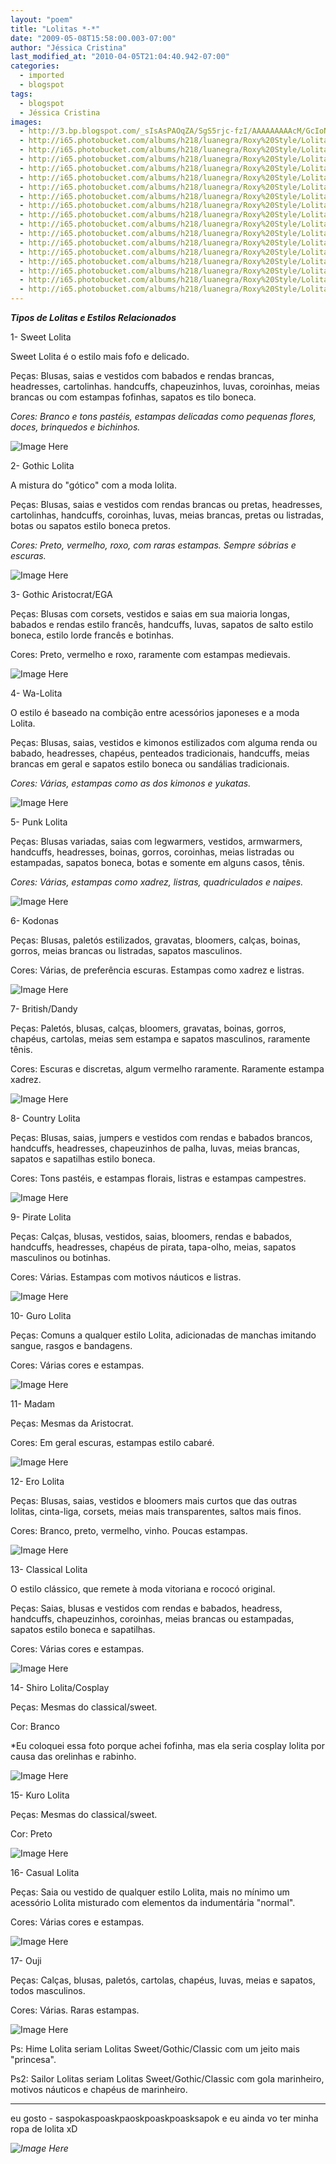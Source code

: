 ```yaml
---
layout: "poem"
title: "Lolitas *-*"
date: "2009-05-08T15:58:00.003-07:00"
author: "Jéssica Cristina"
last_modified_at: "2010-04-05T21:04:40.942-07:00"
categories:
  - imported
  - blogspot
tags:
  - blogspot
  - Jéssica Cristina
images:
  - http://3.bp.blogspot.com/_sIsAsPAOqZA/SgS5rjc-fzI/AAAAAAAAAcM/GcIoNrVgiv4/s400/6-1fuben.jpg
  - http://i65.photobucket.com/albums/h218/luanegra/Roxy%20Style/Lolitas/Lolitas1.jpg
  - http://i65.photobucket.com/albums/h218/luanegra/Roxy%20Style/Lolitas/Lolitas8.jpg
  - http://i65.photobucket.com/albums/h218/luanegra/Roxy%20Style/Lolitas/Lolitas6.jpg
  - http://i65.photobucket.com/albums/h218/luanegra/Roxy%20Style/Lolitas/Lolitas17.jpg
  - http://i65.photobucket.com/albums/h218/luanegra/Roxy%20Style/Lolitas/Lolitas15.jpg
  - http://i65.photobucket.com/albums/h218/luanegra/Roxy%20Style/Lolitas/Lolitas10.jpg
  - http://i65.photobucket.com/albums/h218/luanegra/Roxy%20Style/Lolitas/Lolitas5.jpg
  - http://i65.photobucket.com/albums/h218/luanegra/Roxy%20Style/Lolitas/Lolitas4.jpg
  - http://i65.photobucket.com/albums/h218/luanegra/Roxy%20Style/Lolitas/Lolitas14.jpg
  - http://i65.photobucket.com/albums/h218/luanegra/Roxy%20Style/Lolitas/Lolitas9.jpg
  - http://i65.photobucket.com/albums/h218/luanegra/Roxy%20Style/Lolitas/Lolitas12.jpg
  - http://i65.photobucket.com/albums/h218/luanegra/Roxy%20Style/Lolitas/Lolitas7.jpg
  - http://i65.photobucket.com/albums/h218/luanegra/Roxy%20Style/Lolitas/Lolitas3.jpg
  - http://i65.photobucket.com/albums/h218/luanegra/Roxy%20Style/Lolitas/Lolitas16.jpg
  - http://i65.photobucket.com/albums/h218/luanegra/Roxy%20Style/Lolitas/Lolitas11.jpg
  - http://i65.photobucket.com/albums/h218/luanegra/Roxy%20Style/Lolitas/Lolitas2.jpg
  - http://i65.photobucket.com/albums/h218/luanegra/Roxy%20Style/Lolitas/Lolitas13.jpg
---
```


<span style="color: rgb(102, 0, 204);font-size:180%;" ></span><span style="font-style: italic; font-weight: bold;">Tipos de Lolitas e Estilos Relacionados</span><span style="font-style: italic;font-size:100%;" >

1- Sweet Lolita 

Sweet Lolita é o estilo mais fofo e delicado.

Peças: Blusas, saias e vestidos com babados e rendas brancas, headresses, cartolinhas. handcuffs, chapeuzinhos, luvas, coroinhas, meias brancas ou com estampas fofinhas, sapatos es tilo boneca.

</span><span style="font-style: italic;font-size:100%;" >Cores: Branco e tons pastéis, estampas delicadas como pequenas flores, doces, brinquedos e bichinhos.

![Image Here](http://i65.photobucket.com/albums/h218/luanegra/Roxy%20Style/Lolitas/Lolitas1.jpg)

2- Gothic Lolita 

A mistura do "gótico" com a moda lolita.

Peças: Blusas, saias e vestidos com rendas brancas ou pretas, headresses, cartolinhas, handcuffs, coroinhas, luvas, meias brancas, pretas ou listradas, botas ou sapatos estilo boneca pretos.

</span><span style="font-style: italic;font-size:100%;" >Cores: Preto, vermelho, roxo, com raras estampas. Sempre sóbrias e escuras.

![Image Here](http://i65.photobucket.com/albums/h218/luanegra/Roxy%20Style/Lolitas/Lolitas8.jpg)

3- Gothic Aristocrat/EGA 

Peças: Blusas com corsets, vestidos e saias em sua maioria longas, babados e rendas estilo francês, handcuffs, luvas, sapatos de salto estilo boneca, estilo lorde francês e botinhas.

Cores: Preto, vermelho e roxo, raramente com estampas medievais.

</span><span style="font-style: italic;font-size:100%;" >

![Image Here](http://i65.photobucket.com/albums/h218/luanegra/Roxy%20Style/Lolitas/Lolitas6.jpg)

4- Wa-Lolita 

O estilo é baseado na combição entre acessórios japoneses e a moda Lolita.

Peças: Blusas, saias, vestidos e kimonos estilizados com alguma renda ou babado, headresses, chapéus, penteados tradicionais, handcuffs, meias brancas em geral e sapatos estilo boneca ou sandálias tradicionais.

</span><span style="font-style: italic;font-size:100%;" >Cores: Várias, estampas como as dos kimonos e yukatas.

</span><span style="font-style: italic;font-size:100%;" >

![Image Here](http://i65.photobucket.com/albums/h218/luanegra/Roxy%20Style/Lolitas/Lolitas17.jpg)

5- Punk Lolita 

Peças: Blusas variadas, saias com legwarmers, vestidos, armwarmers, handcuffs, headresses, boinas, gorros, coroinhas, meias listradas ou estampadas, sapatos boneca, botas e somente em alguns casos, tênis.

</span><span style="font-style: italic;font-size:100%;" >Cores: Várias, estampas como xadrez, listras, quadriculados e naipes.

![Image Here](http://i65.photobucket.com/albums/h218/luanegra/Roxy%20Style/Lolitas/Lolitas15.jpg)

6- Kodonas 

Peças: Blusas, paletós estilizados, gravatas, bloomers, calças, boinas, gorros, meias brancas ou listradas, sapatos masculinos.

Cores: Várias, de preferência escuras. Estampas como xadrez e listras.

</span><span style="font-style: italic;font-size:100%;" >

![Image Here](http://i65.photobucket.com/albums/h218/luanegra/Roxy%20Style/Lolitas/Lolitas10.jpg)

7- British/Dandy 

Peças: Paletós, blusas, calças, bloomers, gravatas, boinas, gorros, chapéus, cartolas, meias sem estampa e sapatos masculinos, raramente tênis.

Cores: Escuras e discretas, algum vermelho raramente. Raramente estampa xadrez.

![Image Here](http://i65.photobucket.com/albums/h218/luanegra/Roxy%20Style/Lolitas/Lolitas5.jpg)

8- Country Lolita 

Peças: Blusas, saias, jumpers e vestidos com rendas e babados brancos, handcuffs, headresses, chapeuzinhos de palha, luvas, meias brancas, sapatos e sapatilhas estilo boneca.

Cores: Tons pastéis, e estampas florais, listras e estampas campestres.

![Image Here](http://i65.photobucket.com/albums/h218/luanegra/Roxy%20Style/Lolitas/Lolitas4.jpg)

9- Pirate Lolita 

Peças: Calças, blusas, vestidos, saias, bloomers, rendas e babados, handcuffs, headresses, chapéus de pirata, tapa-olho, meias, sapatos masculinos ou botinhas.

Cores: Várias. Estampas com motivos náuticos e listras.

![Image Here](http://i65.photobucket.com/albums/h218/luanegra/Roxy%20Style/Lolitas/Lolitas14.jpg)

 10- Guro Lolita 

Peças: Comuns a qualquer estilo Lolita, adicionadas de manchas imitando sangue, rasgos e bandagens.

Cores: Várias cores e estampas.

![Image Here](http://i65.photobucket.com/albums/h218/luanegra/Roxy%20Style/Lolitas/Lolitas9.jpg)

 11- Madam 

Peças: Mesmas da Aristocrat.

Cores: Em geral escuras, estampas estilo cabaré.

![Image Here](http://i65.photobucket.com/albums/h218/luanegra/Roxy%20Style/Lolitas/Lolitas12.jpg)

 12- Ero Lolita 

Peças: Blusas, saias, vestidos e bloomers mais curtos que das outras lolitas, cinta-liga, corsets, meias mais transparentes, saltos mais finos.

Cores: Branco, preto, vermelho, vinho. Poucas estampas.

</span><span style="font-style: italic;font-size:100%;" >

![Image Here](http://i65.photobucket.com/albums/h218/luanegra/Roxy%20Style/Lolitas/Lolitas7.jpg)

 13- Classical Lolita 

O estilo clássico, que remete à moda vitoriana e rococó original.

Peças: Saias, blusas e vestidos com rendas e babados, headress, handcuffs, chapeuzinhos, coroinhas, meias brancas ou estampadas, sapatos estilo boneca e sapatilhas.

Cores: Várias cores e estampas.

![Image Here](http://i65.photobucket.com/albums/h218/luanegra/Roxy%20Style/Lolitas/Lolitas3.jpg)

 14- Shiro Lolita/Cosplay 

Peças: Mesmas do classical/sweet.

Cor: Branco

*Eu coloquei essa foto porque achei fofinha, mas ela seria cosplay lolita por causa das orelinhas e rabinho.

![Image Here](http://i65.photobucket.com/albums/h218/luanegra/Roxy%20Style/Lolitas/Lolitas16.jpg)

 15- Kuro Lolita 

Peças: Mesmas do classical/sweet.

Cor: Preto

![Image Here](http://i65.photobucket.com/albums/h218/luanegra/Roxy%20Style/Lolitas/Lolitas11.jpg)

 16- Casual Lolita 

Peças: Saia ou vestido de qualquer estilo Lolita, mais no mínimo um acessório Lolita misturado com elementos da indumentária "normal".

Cores: Várias cores e estampas.

![Image Here](http://i65.photobucket.com/albums/h218/luanegra/Roxy%20Style/Lolitas/Lolitas2.jpg)

 17- Ouji 

Peças: Calças, blusas, paletós, cartolas, chapéus, luvas, meias e sapatos, todos masculinos.

Cores: Várias. Raras estampas.

![Image Here](http://i65.photobucket.com/albums/h218/luanegra/Roxy%20Style/Lolitas/Lolitas13.jpg)

Ps: Hime Lolita seriam Lolitas Sweet/Gothic/Classic com um jeito mais "princesa".

Ps2: Sailor Lolitas seriam Lolitas Sweet/Gothic/Classic com gola marinheiro, motivos náuticos e chapéus de marinheiro.

________________________________

eu gosto *-* saspokaspoaskpaoskpoaskpoasksapok e eu ainda vo ter minha ropa de lolita xD

</span><span></span><span style="font-style: italic;font-size:100%;" ></span><span></span><span style="font-style: italic;font-size:100%;" ></span><span></span><span style="font-style: italic;font-size:100%;" ></span><span></span><span style="font-style: italic;font-size:100%;" ></span><span></span><span style="font-style: italic;font-size:100%;" ></span><span></span><span style="font-style: italic;font-size:100%;" ></span><span></span><span style="font-style: italic;font-size:100%;" ></span><span></span><span style="font-style: italic;font-size:100%;" ></span><span></span><span style="font-style: italic;font-size:100%;" ></span><span></span><span style="font-style: italic;font-size:100%;" ></span><span></span><span style="font-style: italic;font-size:100%;" ></span><span></span><span style="font-style: italic;font-size:100%;" ></span><span></span><span style="font-style: italic;font-size:100%;" ></span><span></span><span style="font-style: italic;font-size:100%;" ></span><span></span><span style="font-style: italic;font-size:100%;" ></span><span></span><span style="font-style: italic;font-size:100%;" ></span><span></span><span style="font-style: italic;font-size:100%;" ></span><span></span><span style="font-style: italic;font-size:100%;" ></span><span></span><span style="font-style: italic;font-size:100%;" ></span><span></span><span style="font-style: italic;font-size:100%;" >![Image Here](http://3.bp.blogspot.com/_sIsAsPAOqZA/SgS5rjc-fzI/AAAAAAAAAcM/GcIoNrVgiv4/s400/6-1fuben.jpg)

</span><span style="font-style: italic;font-size:100%;" >

</span>
